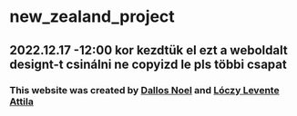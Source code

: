 # new_zealand_project

## 2022.12.17 -12:00 kor kezdtük el ezt a weboldalt designt-t csinálni ne copyizd le pls többi csapat

### This website was created by <a href="https://github.com/dallosnoel">Dallos Noel</a> and <a href="https://github.com/loczylevi">Lóczy Levente Attila</a>
